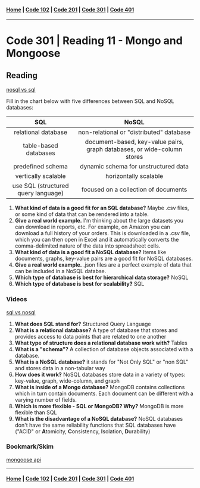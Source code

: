 #### [Home](../README.md) | [Code 102](../102main.md) | [Code 201](../201main.md) | [Code 301](../301main.md) | [Code 401](../401main.md)
***
# Code 301 | Reading 11 - Mongo and Mongoose
## Reading
[nosql vs sql](https://www.thegeekstuff.com/2014/01/sql-vs-nosql-db/?utm_source=tuicool)

Fill in the chart below with five differences between SQL and NoSQL databases:

| **SQL**  | **NoSQL** |
|:-:|:-:|
| relational database | non-relational or "distributed" database  |
| table-based databases  | document-based, key-value pairs, graph databases, or wide-column stores  |
| predefined schema  | dynamic schema for unstructured data |
|  vertically scalable | horizontally scalable |
| use SQL (structured query language) | focused on a collection of documents |

1. **What kind of data is a good fit for an SQL database?** Maybe .csv files, or some kind of data that can be rendered into a table. 
2. **Give a real world example.** I'm thinking about the large datasets you can download in reports, etc. For example, on Amazon you can download a full history of your orders. This is downloaded in a .csv file, which you can then open in Excel and it automatically converts the comma-delimited nature of the data into spreadsheet cells.
3. **What kind of data is a good fit a NoSQL database?** Items like documents, graphs, key-value pairs are a good fit for NoSQL databases.
4. **Give a real world example.** .json files are a perfect example of data that can be included in a NoSQL databse.
5. **Which type of database is best for hierarchical data storage?** NoSQL
6. **Which type of database is best for scalability?** SQL

### Videos
[sql vs nosql](https://www.youtube.com/watch?v=ZS_kXvOeQ5Y)

1. **What does SQL stand for?** Structured Query Language
2. **What is a relational database?** A type of database that stores and provides access to data points that are related to one another
3. **What type of structure does a relational database work with?** Tables
4. **What is a "schema"?** A collection of database objects associated with a database.
5. **What is a NoSQL database?** it stands for "Not Only SQL" or "non SQL" and stores data in a non-tabular way
6. **How does it work?** NoSQL databases store data in a variety of types: key-value, graph, wide-column, and graph
7. **What is inside of a Mongo database?** MongoDB contains collections which in turn contain documents. Each document can be different with a varying number of fields.
8. **Which is more flexible - SQL or MongoDB? Why?** MongoDB is more flexible than SQL 
9. **What is the disadvantage of a NoSQL database?** NoSQL databases don't have the same reliability functions that SQL databases have ("ACID" or **A**tomicity, **C**onsistency, **I**solation, **D**urability)

### Bookmark/Skim
[mongoose api](https://mongoosejs.com/docs/api.html#Model)

***
#### [Home](../README.md) | [Code 102](../102main.md) | [Code 201](../201main.md) | [Code 301](../301main.md) | [Code 401](../401main.md)